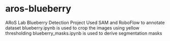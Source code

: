 # aros-blueberry
ARoS Lab Blueberry Detection Project
Used SAM and RoboFlow to annotate dataset
blueberry.ipynb is used to crop the images using yellow thresholding
blueberry_masks.ipynb is used to derive segmentation masks
